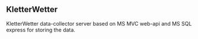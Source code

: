 ## KletterWetter

KletterWetter data-collector server based on MS MVC web-api and MS SQL express for storing the data.
